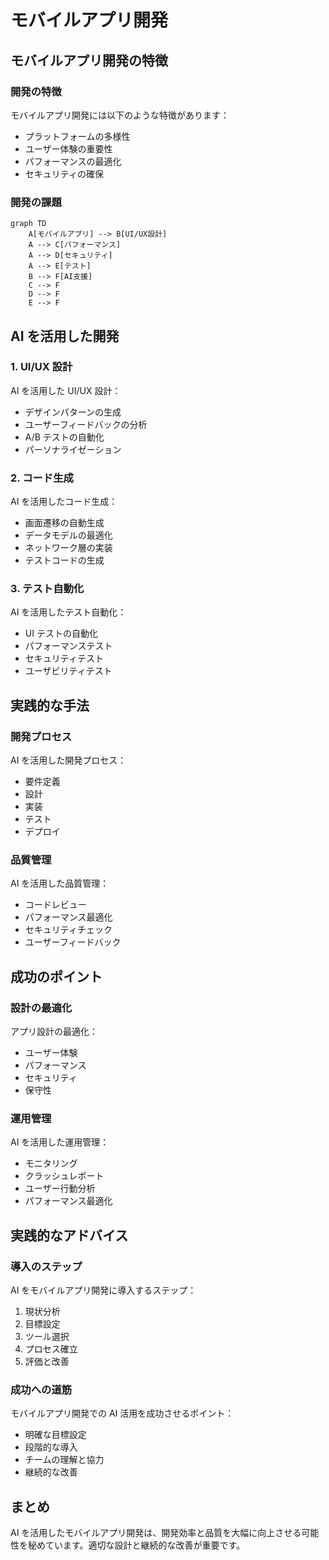 # モバイルアプリ開発

## モバイルアプリ開発の特徴

### 開発の特徴

モバイルアプリ開発には以下のような特徴があります：

- プラットフォームの多様性
- ユーザー体験の重要性
- パフォーマンスの最適化
- セキュリティの確保

### 開発の課題

```mermaid
graph TD
    A[モバイルアプリ] --> B[UI/UX設計]
    A --> C[パフォーマンス]
    A --> D[セキュリティ]
    A --> E[テスト]
    B --> F[AI支援]
    C --> F
    D --> F
    E --> F
```

## AI を活用した開発

### 1. UI/UX 設計

AI を活用した UI/UX 設計：

- デザインパターンの生成
- ユーザーフィードバックの分析
- A/B テストの自動化
- パーソナライゼーション

### 2. コード生成

AI を活用したコード生成：

- 画面遷移の自動生成
- データモデルの最適化
- ネットワーク層の実装
- テストコードの生成

### 3. テスト自動化

AI を活用したテスト自動化：

- UI テストの自動化
- パフォーマンステスト
- セキュリティテスト
- ユーザビリティテスト

## 実践的な手法

### 開発プロセス

AI を活用した開発プロセス：

- 要件定義
- 設計
- 実装
- テスト
- デプロイ

### 品質管理

AI を活用した品質管理：

- コードレビュー
- パフォーマンス最適化
- セキュリティチェック
- ユーザーフィードバック

## 成功のポイント

### 設計の最適化

アプリ設計の最適化：

- ユーザー体験
- パフォーマンス
- セキュリティ
- 保守性

### 運用管理

AI を活用した運用管理：

- モニタリング
- クラッシュレポート
- ユーザー行動分析
- パフォーマンス最適化

## 実践的なアドバイス

### 導入のステップ

AI をモバイルアプリ開発に導入するステップ：

1. 現状分析
2. 目標設定
3. ツール選択
4. プロセス確立
5. 評価と改善

### 成功への道筋

モバイルアプリ開発での AI 活用を成功させるポイント：

- 明確な目標設定
- 段階的な導入
- チームの理解と協力
- 継続的な改善

## まとめ

AI を活用したモバイルアプリ開発は、開発効率と品質を大幅に向上させる可能性を秘めています。適切な設計と継続的な改善が重要です。
